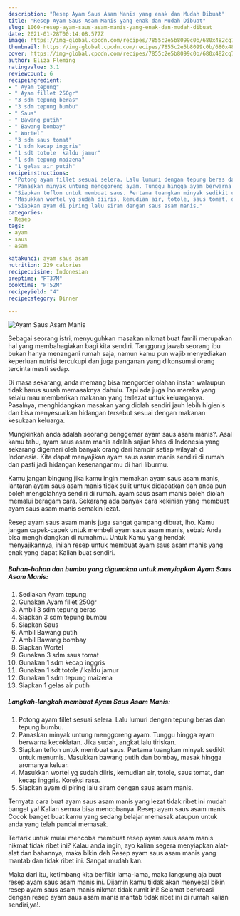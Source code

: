 ```yaml
---
description: "Resep Ayam Saus Asam Manis yang enak dan Mudah Dibuat"
title: "Resep Ayam Saus Asam Manis yang enak dan Mudah Dibuat"
slug: 1060-resep-ayam-saus-asam-manis-yang-enak-dan-mudah-dibuat
date: 2021-01-28T00:14:08.577Z
image: https://img-global.cpcdn.com/recipes/7855c2e5b8099c0b/680x482cq70/ayam-saus-asam-manis-foto-resep-utama.jpg
thumbnail: https://img-global.cpcdn.com/recipes/7855c2e5b8099c0b/680x482cq70/ayam-saus-asam-manis-foto-resep-utama.jpg
cover: https://img-global.cpcdn.com/recipes/7855c2e5b8099c0b/680x482cq70/ayam-saus-asam-manis-foto-resep-utama.jpg
author: Eliza Fleming
ratingvalue: 3.1
reviewcount: 6
recipeingredient:
- " Ayam tepung"
- " Ayam fillet 250gr"
- "3 sdm tepung beras"
- "3 sdm tepung bumbu"
- " Saus"
- " Bawang putih"
- " Bawang bombay"
- " Wortel"
- "3 sdm saus tomat"
- "1 sdm kecap inggris"
- "1 sdt totole  kaldu jamur"
- "1 sdm tepung maizena"
- "1 gelas air putih"
recipeinstructions:
- "Potong ayam fillet sesuai selera. Lalu lumuri dengan tepung beras dan tepung bumbu."
- "Panaskan minyak untung menggoreng ayam. Tunggu hingga ayam berwarna kecoklatan. Jika sudah, angkat lalu tiriskan."
- "Siapkan teflon untuk membuat saus. Pertama tuangkan minyak sedikit untuk menumis. Masukkan bawang putih dan bombay, masak hingga aromanya keluar."
- "Masukkan wortel yg sudah diiris, kemudian air, totole, saus tomat, dan kecap inggris. Koreksi rasa."
- "Siapkan ayam di piring lalu siram dengan saus asam manis."
categories:
- Resep
tags:
- ayam
- saus
- asam

katakunci: ayam saus asam 
nutrition: 229 calories
recipecuisine: Indonesian
preptime: "PT37M"
cooktime: "PT52M"
recipeyield: "4"
recipecategory: Dinner

---
```



![Ayam Saus Asam Manis](https://img-global.cpcdn.com/recipes/7855c2e5b8099c0b/680x482cq70/ayam-saus-asam-manis-foto-resep-utama.jpg)

Sebagai seorang istri, menyuguhkan masakan nikmat buat famili merupakan hal yang membahagiakan bagi kita sendiri. Tanggung jawab seorang ibu bukan hanya menangani rumah saja, namun kamu pun wajib menyediakan keperluan nutrisi tercukupi dan juga panganan yang dikonsumsi orang tercinta mesti sedap.

Di masa  sekarang, anda memang bisa mengorder olahan instan walaupun tidak harus susah memasaknya dahulu. Tapi ada juga lho mereka yang selalu mau memberikan makanan yang terlezat untuk keluarganya. Pasalnya, menghidangkan masakan yang diolah sendiri jauh lebih higienis dan bisa menyesuaikan hidangan tersebut sesuai dengan makanan kesukaan keluarga. 



Mungkinkah anda adalah seorang penggemar ayam saus asam manis?. Asal kamu tahu, ayam saus asam manis adalah sajian khas di Indonesia yang sekarang digemari oleh banyak orang dari hampir setiap wilayah di Indonesia. Kita dapat menyajikan ayam saus asam manis sendiri di rumah dan pasti jadi hidangan kesenanganmu di hari liburmu.

Kamu jangan bingung jika kamu ingin memakan ayam saus asam manis, lantaran ayam saus asam manis tidak sulit untuk didapatkan dan anda pun boleh mengolahnya sendiri di rumah. ayam saus asam manis boleh diolah memalui beragam cara. Sekarang ada banyak cara kekinian yang membuat ayam saus asam manis semakin lezat.

Resep ayam saus asam manis juga sangat gampang dibuat, lho. Kamu jangan capek-capek untuk membeli ayam saus asam manis, sebab Anda bisa menghidangkan di rumahmu. Untuk Kamu yang hendak menyajikannya, inilah resep untuk membuat ayam saus asam manis yang enak yang dapat Kalian buat sendiri.

<!--inarticleads1-->

##### Bahan-bahan dan bumbu yang digunakan untuk menyiapkan Ayam Saus Asam Manis:

1. Sediakan  Ayam tepung
1. Gunakan  Ayam fillet 250gr
1. Ambil 3 sdm tepung beras
1. Siapkan 3 sdm tepung bumbu
1. Siapkan  Saus
1. Ambil  Bawang putih
1. Ambil  Bawang bombay
1. Siapkan  Wortel
1. Gunakan 3 sdm saus tomat
1. Gunakan 1 sdm kecap inggris
1. Gunakan 1 sdt totole / kaldu jamur
1. Gunakan 1 sdm tepung maizena
1. Siapkan 1 gelas air putih




<!--inarticleads2-->

##### Langkah-langkah membuat Ayam Saus Asam Manis:

1. Potong ayam fillet sesuai selera. Lalu lumuri dengan tepung beras dan tepung bumbu.
1. Panaskan minyak untung menggoreng ayam. Tunggu hingga ayam berwarna kecoklatan. Jika sudah, angkat lalu tiriskan.
1. Siapkan teflon untuk membuat saus. Pertama tuangkan minyak sedikit untuk menumis. Masukkan bawang putih dan bombay, masak hingga aromanya keluar.
1. Masukkan wortel yg sudah diiris, kemudian air, totole, saus tomat, dan kecap inggris. Koreksi rasa.
1. Siapkan ayam di piring lalu siram dengan saus asam manis.




Ternyata cara buat ayam saus asam manis yang lezat tidak ribet ini mudah banget ya! Kalian semua bisa mencobanya. Resep ayam saus asam manis Cocok banget buat kamu yang sedang belajar memasak ataupun untuk anda yang telah pandai memasak.

Tertarik untuk mulai mencoba membuat resep ayam saus asam manis nikmat tidak ribet ini? Kalau anda ingin, ayo kalian segera menyiapkan alat-alat dan bahannya, maka bikin deh Resep ayam saus asam manis yang mantab dan tidak ribet ini. Sangat mudah kan. 

Maka dari itu, ketimbang kita berfikir lama-lama, maka langsung aja buat resep ayam saus asam manis ini. Dijamin kamu tiidak akan menyesal bikin resep ayam saus asam manis nikmat tidak rumit ini! Selamat berkreasi dengan resep ayam saus asam manis mantab tidak ribet ini di rumah kalian sendiri,ya!.

